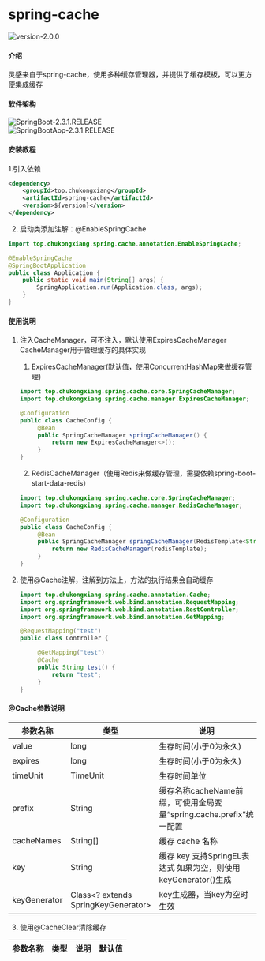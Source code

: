 # spring-cache
![version-2.0.0](https://img.shields.io/badge/version-2.0.0-blue)
#### 介绍
灵感来自于spring-cache，使用多种缓存管理器，并提供了缓存模板，可以更方便集成缓存

#### 软件架构
![SpringBoot-2.3.1.RELEASE](https://img.shields.io/badge/SpringBoot-2.3.1.RELEASE-green)  
![SpringBootAop-2.3.1.RELEASE](https://img.shields.io/badge/SpringBootAop-2.3.1.RELEASE-red)

#### 安装教程
1.引入依赖
```xml
<dependency>
	<groupId>top.chukongxiang</groupId>
	<artifactId>spring-cache</artifactId>
	<version>${version}</version>
</dependency>
```

2. 启动类添加注解：@EnableSpringCache

```java
import top.chukongxiang.spring.cache.annotation.EnableSpringCache;

@EnableSpringCache
@SpringBootApplication
public class Application {
	public static void main(String[] args) {
		SpringApplication.run(Application.class, args);
	}
}
```

#### 使用说明

1. 注入CacheManager，可不注入，默认使用ExpiresCacheManager  
   CacheManager用于管理缓存的具体实现
   1. ExpiresCacheManager(默认值，使用ConcurrentHashMap来做缓存管理)

   ```java
   import top.chukongxiang.spring.cache.core.SpringCacheManager;
   import top.chukongxiang.spring.cache.manager.ExpiresCacheManager;

   @Configuration
   public class CacheConfig {
        @Bean
        public SpringCacheManager springCacheManager() {
            return new ExpiresCacheManager<>();
        }
   }
   ```

   2. RedisCacheManager（使用Redis来做缓存管理，需要依赖spring-boot-start-data-redis）

   ```java
   import top.chukongxiang.spring.cache.core.SpringCacheManager;
   import top.chukongxiang.spring.cache.manager.RedisCacheManager;    

   @Configuration
   public class CacheConfig {
        @Bean
        public SpringCacheManager springCacheManager(RedisTemplate<String, Object> redisTemplate) {
            return new RedisCacheManager(redisTemplate);
        }
   }
   ```

2. 使用@Cache注解，注解到方法上，方法的执行结果会自动缓存
   ```java
   import top.chukongxiang.spring.cache.annotation.Cache;
   import org.springframework.web.bind.annotation.RequestMapping;
   import org.springframework.web.bind.annotation.RestController;
   import org.springframework.web.bind.annotation.GetMapping;
   
   @RequestMapping("test")
   public class Controller {
   
        @GetMapping("test")
        @Cache
        public String test() {
            return "test";
        }
   }
   ```

#### @Cache参数说明

| 参数名称      | 类型                                 | 说明                                                | 默认值                             |
|--------------|-------------------------------------|---------------------------------------------------|---------------------------------|
| value        | long                                | 生存时间(小于0为永久)                                      | 0                               |
| expires      | long                                | 生存时间(小于0为永久)                                      | 0                               |
| timeUnit     | TimeUnit                            | 生存时间单位                                            | TimeUnit.MILLISECONDS（毫秒）       |
| prefix       | String                              | 缓存名称cacheName前缀，可使用全局变量“spring.cache.prefix”统一配置  | 空串                              |
| cacheNames   | String[]                            | 缓存 cache 名称                                       | [前缀:]类名:方法名                     |
| key          | String                              | 缓存 key 支持SpringEL表达式 如果为空，则使用keyGenerator()生成     | 空串                              |
| keyGenerator | Class<? extends SpringKeyGenerator> | key生成器，当key为空时生效                                  | DefaultSpringKeyGenerator.class |

3. 使用@CacheClear清除缓存

|  参数名称  |  类型  |  说明  |  默认值  |
| ------------ | ------------ | ------------ | ------------ |
